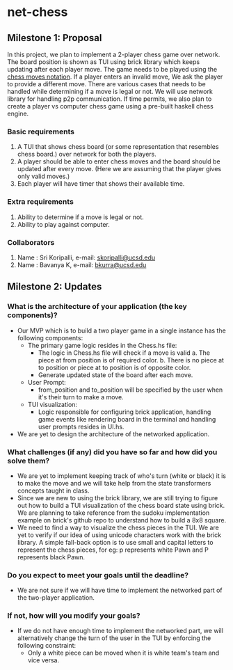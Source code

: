 # net-chess

## Milestone 1: Proposal
In this project, we plan to implement a 2-player chess game over network. The board position is shown as TUI using brick library which keeps updating after each player move. The game needs to be played using the [chess moves notation](https://en.wikipedia.org/wiki/Algebraic_notation_(chess)). If a player enters an invalid move, We ask the player to provide a different move. There are various cases that needs to be handled while determining if a move is legal or not. 
We will use network library for handling p2p communication. 
If time permits, we also plan to create a player vs computer chess game using a pre-built haskell chess engine.

### Basic requirements
1. A TUI that shows chess board (or some representation that resembles chess board.) over network for both the players.
2. A player should be able to enter chess moves and the board should be updated after every move. (Here we are assuming that the player gives only valid moves.)
3. Each player will have timer that shows their available time.

### Extra requirements
1. Ability to determine if a move is legal or not. 
2. Ability to play against computer.

### Collaborators 
1. Name : Sri Koripalli, e-mail: skoripalli@ucsd.edu
2. Name : Bavanya K, e-mail: bkurra@ucsd.edu

## Milestone 2: Updates

### What is the architecture of your application (the key components)?
- Our MVP which is to build a two player game in a single instance has the following components: 
    - The primary game logic resides in the Chess.hs file: 
        - The logic in Chess.hs file will check if a move is valid
        a. The piece at from position is of required color.
        b. There is no piece at to position or piece at to position is of opposite color.
        - Generate updated state of the board after each move.
    - User Prompt: 
        - from_position and to_position will be specified by the user when it's their turn to make a move.
    - TUI visualization: 
        - Logic responsible for configuring brick application, handling game events like rendering board in the terminal and handling user prompts resides in UI.hs.
- We are yet to design the architecture of the networked application.

### What challenges (if any) did you have so far and how did you solve them?
- We are yet to implement keeping track of who's turn (white or black) it is to make the move and we will take help from the state transformers concepts taught in class.
- Since we are new to using the brick library, we are still trying to figure out how to build a TUI visualization of the chess board state using brick. We are planning to take reference from the sudoku implementation example on brick's github repo to understand how to build a 8x8 square.
- We need to find a way to visualize the chess pieces in the TUI. We are yet to verify if our idea of using unicode characters work with the brick library. A simple fall-back option is to use small and capital letters to represent the chess pieces, for eg: p represents white Pawn and P represents black Pawn.

### Do you expect to meet your goals until the deadline?
- We are not sure if we will have time to implement the networked part of the two-player application. 

### If not, how will you modify your goals?
- If we do not have enough time to implement the networked part, 
we will alternatively change the turn of the user in the TUI by enforcing the following constraint:
    - Only a white piece can be moved when it is white team's team and vice versa.




